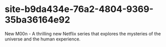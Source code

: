 # site-b9da434e-76a2-4804-9369-35ba36164e92
New M00n - A thrilling new Netflix series that explores the mysteries of the universe and the human experience.
